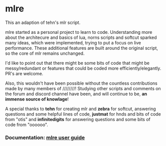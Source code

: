 # mlre

This an adaption of tehn's mlr script.

mlre started as a personal project to learn to code. Understanding more about the architecure and basics of lua, norns scripts and softcut sparked many ideas, which were implemented, trying to put a focus on live performance. These additional features are built around the original script, so the core of mlr remains unchanged.

I'd like to point out that there might be some bits of code that might be messy/redundant or features that could be coded more efficiently/elegantly. PR's are welcome.

Also, this wouldn't have been possible without the countless contributions made by many members of ////////! Studying other scripts and comments on the forum and discord channel have been, and will continue to be, **an immense source of knowlage**! 

A special thanks to **tehn** for creating mlr and **zebra** for softcut, answering questions and some helpful lines of code, **justmat** for hnds and bits of code from "otis" and **infinitedigits** for answering questions and some bits of code from "oooooo".

### Documentation: [mlre user guide](https://github.com/sonoCircuits/mlre/blob/main/docs/mlre%20user%20guide.pdf)
